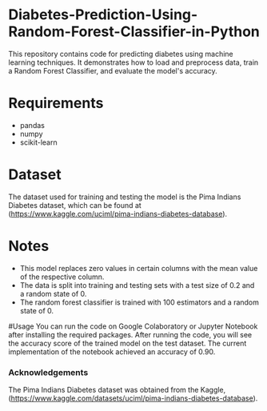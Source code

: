 # Diabetes-Prediction-Using-Random-Forest-Classifier-in-Python
This repository contains code for predicting diabetes using machine learning techniques. It demonstrates how to load and preprocess data, 
train a Random Forest Classifier, and evaluate the model's accuracy.

# Requirements
- pandas
- numpy
- scikit-learn

# Dataset

The dataset used for training and testing the model is the Pima Indians Diabetes dataset, which can be found at
(https://www.kaggle.com/uciml/pima-indians-diabetes-database).

# Notes

- This model replaces zero values in certain columns with the mean value of the respective column.
- The data is split into training and testing sets with a test size of 0.2 and a random state of 0.
- The random forest classifier is trained with 100 estimators and a random state of 0.

#Usage
You can run the code on Google Colaboratory or Jupyter Notebook after installing the required packages.
After running the code, you will see the accuracy score of the trained model on the test dataset. 
The current implementation of the notebook achieved an accuracy of 0.90.

### Acknowledgements

The Pima Indians Diabetes dataset was obtained from the Kaggle, (https://www.kaggle.com/datasets/uciml/pima-indians-diabetes-database).
